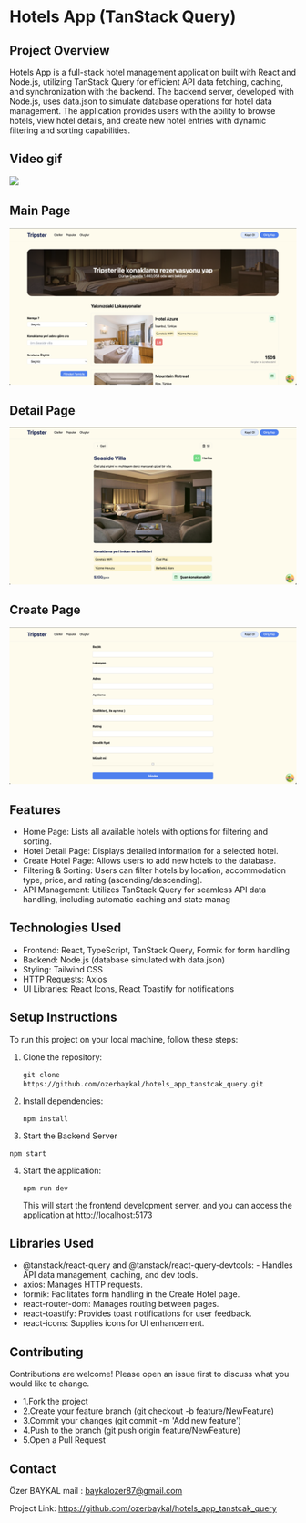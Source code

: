 # Hotels App (TanStack Query)

## Project Overview

Hotels App is a full-stack hotel management application built with React and Node.js, utilizing TanStack Query for efficient API data fetching, caching, and synchronization with the backend. The backend server, developed with Node.js, uses data.json to simulate database operations for hotel data management. The application provides users with the ability to browse hotels, view hotel details, and create new hotel entries with dynamic filtering and sorting capabilities.

## Video gif

![](./frontend/public/image/screenrecord.gif)

## Main Page

![](./frontend/public/image/homepage.png)

## Detail Page

![](./frontend/public/image/detailpage.png)

## Create Page

![](./frontend/public/image/createpage.png)

## Features

- Home Page: Lists all available hotels with options for filtering and sorting.
- Hotel Detail Page: Displays detailed information for a selected hotel.
- Create Hotel Page: Allows users to add new hotels to the database.
- Filtering & Sorting: Users can filter hotels by location, accommodation type, price, and rating (ascending/descending).
- API Management: Utilizes TanStack Query for seamless API data handling, including automatic caching and state manag

## Technologies Used

- Frontend: React, TypeScript, TanStack Query, Formik for form handling
- Backend: Node.js (database simulated with data.json)
- Styling: Tailwind CSS
- HTTP Requests: Axios
- UI Libraries: React Icons, React Toastify for notifications

## Setup Instructions

To run this project on your local machine, follow these steps:

1. Clone the repository:

   ```
   git clone https://github.com/ozerbaykal/hotels_app_tanstcak_query.git
   ```

2. Install dependencies:

   ```
   npm install
   ```

3. Start the Backend Server

```
npm start
```

4. Start the application:
   ```
   npm run dev
   ```
   This will start the frontend development server, and you can access the application at http://localhost:5173

## Libraries Used

- @tanstack/react-query and @tanstack/react-query-devtools: - Handles API data management, caching, and dev tools.
- axios: Manages HTTP requests.
- formik: Facilitates form handling in the Create Hotel page.
- react-router-dom: Manages routing between pages.
- react-toastify: Provides toast notifications for user feedback.
- react-icons: Supplies icons for UI enhancement.

<h2>Contributing</h2>

Contributions are welcome! Please open an issue first to discuss what you would like to change.

- 1.Fork the project
- 2.Create your feature branch (git checkout -b feature/NewFeature)
- 3.Commit your changes (git commit -m 'Add new feature')
- 4.Push to the branch (git push origin feature/NewFeature)
- 5.Open a Pull Request

<h2>Contact</h2>

Özer BAYKAL mail : baykalozer87@gmail.com

Project Link: https://github.com/ozerbaykal/hotels_app_tanstcak_query

